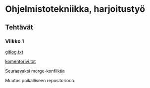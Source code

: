 # Ohjelmistotekniikka, harjoitustyö

## Tehtävät

### Viikko 1

[gitlog.txt](https://github.com/JuhoPaananen/ot-harjoitustyo/blob/main/laskarit/viikko1/gitlog.txt)

[komentorivi.txt](https://github.com/JuhoPaananen/ot-harjoitustyo/blob/main/laskarit/viikko1/komentorivi.txt)

Seuraavaksi merge-konfliktia

Muutos paikalliseen repositorioon.
